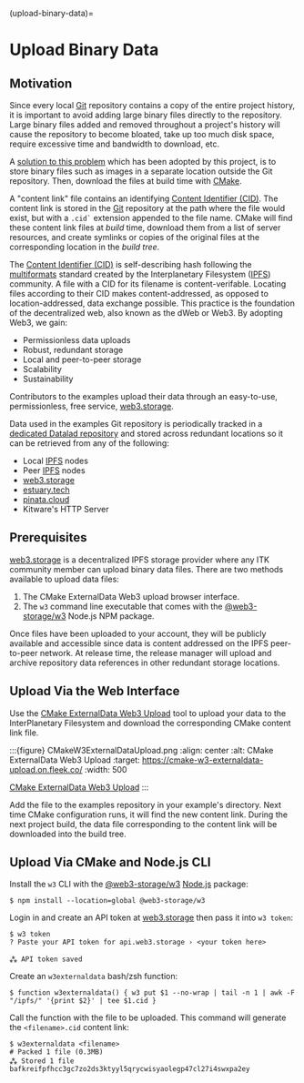 (upload-binary-data)=

# Upload Binary Data

## Motivation

Since every local [Git] repository contains a copy of the entire project
history, it is important to avoid adding large binary files directly to the
repository. Large binary files added and removed throughout a project's
history will cause the repository to become bloated, take up too much disk
space, require excessive time and bandwidth to download, etc.

A [solution to this problem] which has been adopted by this project, is to
store binary files such as images in a separate location outside the Git
repository. Then, download the files at build time with [CMake].

A "content link" file contains an identifying [Content Identifier (CID)]. The
content link is stored in the [Git] repository at the path where the file would
exist, but with a `` .cid` `` extension appended to the file name.  CMake will
find these content link files at *build* time, download them from a list of
server resources, and create symlinks or copies of the original files at the
corresponding location in the *build tree*.

The [Content Identifier (CID)] is self-describing hash following the
[multiformats] standard created by the Interplanetary Filesystem ([IPFS])
community. A file with a CID for its filename is content-verifable. Locating
files according to their CID makes content-addressed, as opposed to
location-addressed, data exchange possible. This practice is the foundation of
the decentralized web, also known as the dWeb or Web3. By adopting Web3, we
gain:

- Permissionless data uploads
- Robust, redundant storage
- Local and peer-to-peer storage
- Scalability
- Sustainability

Contributors to the examples upload their data through an easy-to-use,
permissionless, free service, [web3.storage].

Data used in the examples Git repository is periodically tracked in a
[dedicated Datalad repository] and stored across redundant locations so it
can be retrieved from any of the following:

- Local [IPFS] nodes
- Peer [IPFS] nodes
- [web3.storage]
- [estuary.tech]
- [pinata.cloud]
- Kitware's HTTP Server

## Prerequisites

[web3.storage] is a decentralized IPFS storage provider where any ITK
community member can upload binary data files. There are two methods available
to upload data files:

1. The CMake ExternalData Web3 upload browser interface.
2. The `w3` command line executable that comes with the
   [@web3-storage/w3] Node.js NPM package.

Once files have been uploaded to your account, they will be publicly available
and accessible since data is content addressed on the IPFS peer-to-peer
network. At release time, the release manager will upload and archive
repository data references in other redundant storage locations.

## Upload Via the Web Interface

Use the [CMake ExternalData Web3 Upload] tool to upload your data to the
InterPlanetary Filesystem and download the corresponding CMake content link
file.

:::{figure} CMakeW3ExternalDataUpload.png
:align: center
:alt: CMake ExternalData Web3 Upload
:target: https://cmake-w3-externaldata-upload.on.fleek.co/
:width: 500

[CMake ExternalData Web3 Upload]
:::

Add the file to the examples repository in your example's directory. Next time
CMake configuration runs, it will find the new content link. During the next
project build, the data file corresponding to the content link will be
downloaded into the build tree.

## Upload Via CMake and Node.js CLI

Install the `w3` CLI with the [@web3-storage/w3] [Node.js] package:

```shell
$ npm install --location=global @web3-storage/w3
```

Login in and create an API token at [web3.storage] then pass it into `w3 token`:

```shell
$ w3 token
? Paste your API token for api.web3.storage › <your token here>

⁂ API token saved
```

Create an `w3externaldata` bash/zsh function:

```shell
$ function w3externaldata() { w3 put $1 --no-wrap | tail -n 1 | awk -F "/ipfs/" '{print $2}' | tee $1.cid }
```

Call the function with the file to be uploaded. This command will generate the
`<filename>.cid` content link:

```shell
$ w3externaldata <filename>
# Packed 1 file (0.3MB)
⁂ Stored 1 file
bafkreifpfhcc3gc7zo2ds3ktyyl5qrycwisyaolegp47cl27i4swxpa2ey
```

[@web3-storage/w3]: https://www.npmjs.com/package/@web3-storage/w3
[cmake]: https://cmake.org/
[cmake externaldata web3 upload]: https://cmake-w3-externaldata-upload.on.fleek.co/
[content identifier (cid)]: https://proto.school/anatomy-of-a-cid
[dedicated datalad repository]: https://github.com/InsightSoftwareConsortium/ITKSphinxExamplesData
[estuary.tech]: https://estuary.tech
[git]: https://git-scm.com/
[ipfs]: https://ipfs.io/
[multiformats]: https://multiformats.io/
[node.js]: https://nodejs.org/
[pinata.cloud]: https://pinata.cloud
[solution to this problem]: https://blog.kitware.com/cmake-externaldata-using-large-files-with-distributed-version-control/
[web3.storage]: https://web3.storage/
